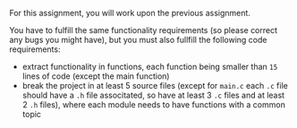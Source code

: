 For this assignment, you will work upon the previous assignment.

You have to fulfill the same functionality requirements (so please correct any bugs you might have), but you must also fullfill the following code requirements:

* extract functionality in functions, each function being smaller than `15` lines of code (except the main function)
* break the project in at least 5 source files (except for `main.c` each `.c` file should have a `.h` file associtated, so have at least 3 `.c` files and at least 2 `.h` files), where each module needs to have functions with a common topic

